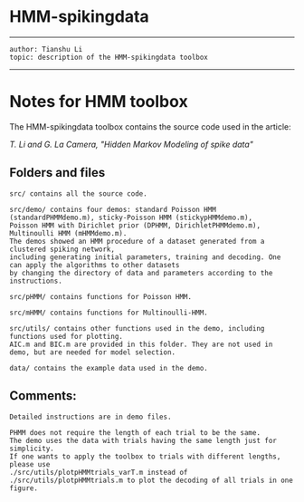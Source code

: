 # HMM-spikingdata
---
    author: Tianshu Li
    topic: description of the HMM-spikingdata toolbox
---

# Notes for HMM toolbox

The HMM-spikingdata toolbox contains the source code used in the article:

*T. Li and G. La Camera, "Hidden Markov Modeling of spike data"*


## Folders and files

    src/ contains all the source code.

    src/demo/ contains four demos: standard Poisson HMM (standardPHMMdemo.m), sticky-Poisson HMM (stickypHMMdemo.m), 
    Poisson HMM with Dirichlet prior (DPHMM, DirichletPHMMdemo.m), Multinoulli HMM (mHMMdemo.m). 
    The demos showed an HMM procedure of a dataset generated from a clustered spiking network, 
    including generating initial parameters, training and decoding. One can apply the algorithms to other datasets 
    by changing the directory of data and parameters according to the instructions.
    
    src/pHMM/ contains functions for Poisson HMM.
    
    src/mHMM/ contains functions for Multinoulli-HMM.
    
    src/utils/ contains other functions used in the demo, including functions used for plotting. 
    AIC.m and BIC.m are provided in this folder. They are not used in demo, but are needed for model selection.

    data/ contains the example data used in the demo.
    

## Comments:
    
    Detailed instructions are in demo files.
    
    PHMM does not require the length of each trial to be the same. 
    The demo uses the data with trials having the same length just for simplicity. 
    If one wants to apply the toolbox to trials with different lengths, please use 
    ./src/utils/plotpHMMtrials_varT.m instead of ./src/utils/plotpHMMtrials.m to plot the decoding of all trials in one figure.
